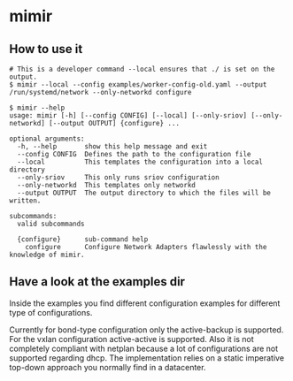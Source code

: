 # mimir

## How to use it

```console
# This is a developer command --local ensures that ./ is set on the output.
$ mimir --local --config examples/worker-config-old.yaml --output /run/systemd/network --only-networkd configure

$ mimir --help
usage: mimir [-h] [--config CONFIG] [--local] [--only-sriov] [--only-networkd] [--output OUTPUT] {configure} ...

optional arguments:
  -h, --help       show this help message and exit
  --config CONFIG  Defines the path to the configuration file
  --local          This templates the configuration into a local directory
  --only-sriov     This only runs sriov configuration
  --only-networkd  This templates only networkd
  --output OUTPUT  The output directory to which the files will be written.

subcommands:
  valid subcommands

  {configure}      sub-command help
    configure      Configure Network Adapters flawlessly with the knowledge of mimir.
```

## Have a look at the examples dir

Inside the examples you find different configuration examples for different type of configurations.

Currently for bond-type configuration only the active-backup is supported.
For the vxlan configuration active-active is supported.
Also it is not completely compliant with netplan because a lot of configurations are not supported regarding dhcp.
The implementation relies on a static imperative top-down approach you normally find in a datacenter.